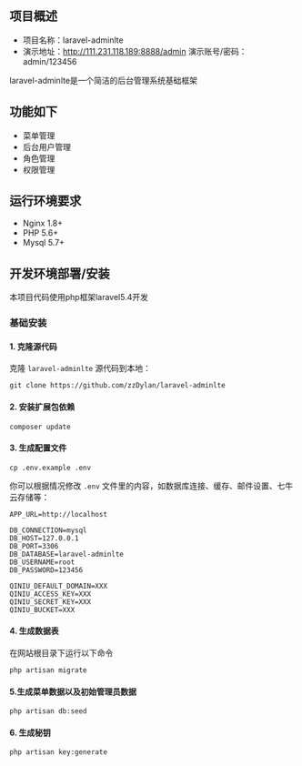 ## 项目概述

* 项目名称：laravel-adminlte
* 演示地址：http://111.231.118.189:8888/admin
  演示账号/密码：admin/123456

laravel-adminlte是一个简洁的后台管理系统基础框架

## 功能如下
- 菜单管理
- 后台用户管理
- 角色管理
- 权限管理

## 运行环境要求

- Nginx 1.8+
- PHP 5.6+
- Mysql 5.7+

## 开发环境部署/安装

本项目代码使用php框架laravel5.4开发

### 基础安装

#### 1. 克隆源代码

克隆 `laravel-adminlte` 源代码到本地：

    git clone https://github.com/zzDylan/laravel-adminlte


#### 2. 安装扩展包依赖

	composer update

#### 3. 生成配置文件

```
cp .env.example .env
```

你可以根据情况修改 `.env` 文件里的内容，如数据库连接、缓存、邮件设置、七牛云存储等：

```
APP_URL=http://localhost

DB_CONNECTION=mysql
DB_HOST=127.0.0.1
DB_PORT=3306
DB_DATABASE=laravel-adminlte
DB_USERNAME=root
DB_PASSWORD=123456

QINIU_DEFAULT_DOMAIN=XXX
QINIU_ACCESS_KEY=XXX
QINIU_SECRET_KEY=XXX
QINIU_BUCKET=XXX
```

#### 4. 生成数据表

在网站根目录下运行以下命令

```shell
php artisan migrate
```

#### 5.生成菜单数据以及初始管理员数据

```shell
php artisan db:seed
```


#### 6. 生成秘钥

```shell
php artisan key:generate
```

